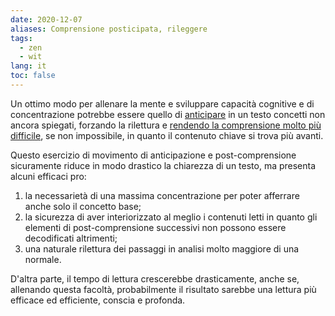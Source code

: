 ```yaml
---
date: 2020-12-07
aliases: Comprensione posticipata, rileggere
tags:
  - zen
  - wit
lang: it
toc: false
---
```

Un ottimo modo per allenare la mente e sviluppare capacità cognitive e di concentrazione potrebbe essere quello di <u>anticipare</u> in un testo </u>concetti non ancora spiegati</u>, forzando la rilettura e <u>rendendo la comprensione molto più difficile</u>, se non impossibile, in quanto il contenuto chiave si trova più avanti.

Questo esercizio di movimento di anticipazione e post-comprensione sicuramente riduce in modo drastico la chiarezza di un testo, ma presenta alcuni efficaci pro:
1. la necessarietà di una massima concentrazione per poter afferrare anche solo il concetto base;
2. la sicurezza di aver interiorizzato al meglio i contenuti letti in quanto gli elementi di post-comprensione successivi non possono essere decodificati altrimenti;
3. una naturale rilettura dei passaggi in analisi molto maggiore di una normale.

D'altra parte, il tempo di lettura crescerebbe drasticamente, anche se, allenando questa facoltà, probabilmente il risultato sarebbe una lettura più efficace ed efficiente, conscia e profonda.
